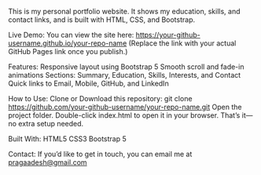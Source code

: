 This is my personal portfolio website.
It shows my education, skills, and contact links, and is built with HTML, CSS, and Bootstrap.

Live Demo:
You can view the site here: https://your-github-username.github.io/your-repo-name
(Replace the link with your actual GitHub Pages link once you publish.)

Features:
Responsive layout using Bootstrap 5
Smooth scroll and fade-in animations
Sections: Summary, Education, Skills, Interests, and Contact
Quick links to Email, Mobile, GitHub, and LinkedIn

How to Use:
Clone or Download this repository:
git clone https://github.com/your-github-username/your-repo-name.git
Open the project folder.
Double-click index.html to open it in your browser.
That’s it—no extra setup needed.

Built With:
HTML5
CSS3
Bootstrap 5

Contact:
If you’d like to get in touch, you can email me at pragaadesh@gmail.com
